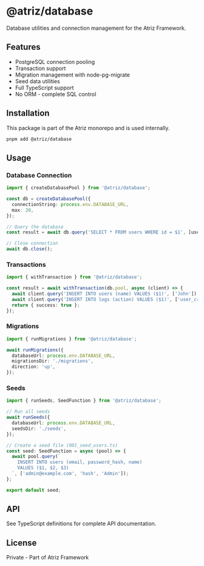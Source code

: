 # @atriz/database

Database utilities and connection management for the Atriz Framework.

## Features

- PostgreSQL connection pooling
- Transaction support
- Migration management with node-pg-migrate
- Seed data utilities
- Full TypeScript support
- No ORM - complete SQL control

## Installation

This package is part of the Atriz monorepo and is used internally.

```bash
pnpm add @atriz/database
```

## Usage

### Database Connection

```typescript
import { createDatabasePool } from '@atriz/database';

const db = createDatabasePool({
  connectionString: process.env.DATABASE_URL,
  max: 20,
});

// Query the database
const result = await db.query('SELECT * FROM users WHERE id = $1', [userId]);

// Close connection
await db.close();
```

### Transactions

```typescript
import { withTransaction } from '@atriz/database';

const result = await withTransaction(db.pool, async (client) => {
  await client.query('INSERT INTO users (name) VALUES ($1)', ['John']);
  await client.query('INSERT INTO logs (action) VALUES ($1)', ['user_created']);
  return { success: true };
});
```

### Migrations

```typescript
import { runMigrations } from '@atriz/database';

await runMigrations({
  databaseUrl: process.env.DATABASE_URL,
  migrationsDir: './migrations',
  direction: 'up',
});
```

### Seeds

```typescript
import { runSeeds, SeedFunction } from '@atriz/database';

// Run all seeds
await runSeeds({
  databaseUrl: process.env.DATABASE_URL,
  seedsDir: './seeds',
});

// Create a seed file (001_seed_users.ts)
const seed: SeedFunction = async (pool) => {
  await pool.query(`
    INSERT INTO users (email, password_hash, name)
    VALUES ($1, $2, $3)
  `, ['admin@example.com', 'hash', 'Admin']);
};

export default seed;
```

## API

See TypeScript definitions for complete API documentation.

## License

Private - Part of Atriz Framework


